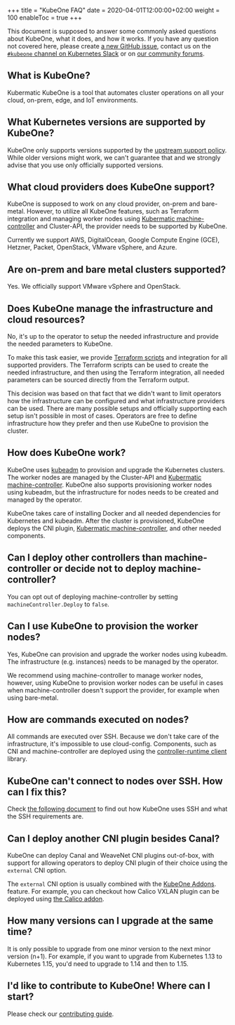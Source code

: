 +++
title = "KubeOne FAQ"
date = 2020-04-01T12:00:00+02:00
weight = 100
enableToc = true
+++

This document is supposed to answer some commonly asked questions about KubeOne,
what it does, and how it works. If you have any question not covered here,
please create [a new GitHub issue][1], contact us on the
[`#kubeone` channel on Kubernetes Slack][2] or on [our community forums][3].

## What is KubeOne?

Kubermatic KubeOne is a tool that automates cluster operations on all your
cloud, on-prem, edge, and IoT environments.

## What Kubernetes versions are supported by KubeOne?

KubeOne only supports versions supported by the [upstream support policy][9].
While older versions might work, we can't guarantee that and we strongly advise
that you use only officially supported versions.

## What cloud providers does KubeOne support?

KubeOne is supposed to work on any cloud provider, on-prem and bare-metal.
However, to utilize all KubeOne features, such as Terraform integration and
managing worker nodes using [Kubermatic machine-controller][4] and Cluster-API,
the provider needs to be supported by KubeOne.

Currently we support AWS, DigitalOcean, Google Compute Engine (GCE), Hetzner,
Packet, OpenStack, VMware vSphere, and Azure.

## Are on-prem and bare metal clusters supported?

Yes. We officially support VMware vSphere and OpenStack.

## Does KubeOne manage the infrastructure and cloud resources?

No, it's up to the operator to setup the needed infrastructure and provide the
needed parameters to KubeOne.

To make this task easier, we provide [Terraform scripts][5] and integration 
for all supported providers. The Terraform scripts can be used to create the
needed infrastructure, and then using the Terraform integration, all needed
parameters can be sourced directly from the Terraform output.

This decision was based on that fact that we didn't want to limit operators how
the infrastructure can be configured and what infrastructure providers can be used.
There are many possible setups and officially supporting each setup isn't possible
in most of cases. Operators are free to define infrastructure how they prefer and then
use KubeOne to provision the cluster.

## How does KubeOne work?

KubeOne uses [kubeadm][6] to provision and upgrade the Kubernetes clusters.
The worker nodes are managed by the Cluster-API and [Kubermatic machine-controller][4].
KubeOne also supports provisioning worker nodes using kubeadm, but the infrastructure for
nodes needs to be created and managed by the operator.

KubeOne takes care of installing Docker and all needed dependencies for
Kubernetes and kubeadm. After the cluster is provisioned, KubeOne deploys
the CNI plugin, [Kubermatic machine-controller][4], and other
needed components.

## Can I deploy other controllers than machine-controller or decide not to deploy machine-controller?

You can opt out of deploying machine-controller by setting
`machineController.Deploy` to `false`.

## Can I use KubeOne to provision the worker nodes?

Yes, KubeOne can provision and upgrade the worker nodes using kubeadm.
The infrastructure (e.g. instances) needs to be managed by the operator.

We recommend using machine-controller to manage worker nodes, however, 
using KubeOne to provision worker nodes can be useful in cases when machine-controller doesn't support the provider,
for example when using bare-metal.

## How are commands executed on nodes?

All commands are executed over SSH. Because we don't take care of the
infrastructure, it's impossible to use cloud-config. Components, such as CNI
and machine-controller are deployed using the [controller-runtime client][7]
library.

## KubeOne can't connect to nodes over SSH. How can I fix this?

Check [the following document][8] to find out how KubeOne uses SSH and what the
SSH requirements are.

## Can I deploy another CNI plugin besides Canal?

KubeOne can deploy Canal and WeaveNet CNI plugins out-of-box, with support
for allowing operators to deploy CNI plugin of their choice using the
`external` CNI option.

The `external` CNI option is usually combined with the [KubeOne Addons][11].
feature. For example, you can checkout how Calico VXLAN plugin can be deployed
using [the Calico addon][12].

## How many versions can I upgrade at the same time?

It is only possible to upgrade from one minor version to the next minor version (n+1).
For example, if you want to upgrade from Kubernetes 1.13 to Kubernetes 1.15,
you'd need to upgrade to 1.14 and then to 1.15.

## I'd like to contribute to KubeOne! Where can I start?

Please check our [contributing guide][10].

[1]: https://github.com/kubermatic/kubeone/issues/new/choose
[2]: http://slack.k8s.io/
[3]: https://forum.kubermatic.com/
[4]: https://github.com/kubermatic/machine-controller
[5]: http://github.com/kubermatic/kubeone/tree/master/examples/terraform
[6]: https://github.com/kubernetes/kubeadm
[7]: https://godoc.org/sigs.k8s.io/controller-runtime/pkg/client
[8]: ../using_kubeone/ssh/
[9]: https://kubernetes.io/docs/setup/release/version-skew-policy/#supported-versions
[10]: https://github.com/kubermatic/kubeone/blob/master/CONTRIBUTING.md
[11]: ../using_kubeone/addons
[12]: ../using_kubeone/calico-vxlan-addon
